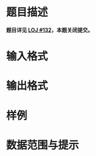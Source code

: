 
# 题目描述

**题目详见 [LOJ #132](https://loj.ac/problem/132)，本题关闭提交。**

# 输入格式



# 输出格式



# 样例



# 数据范围与提示




